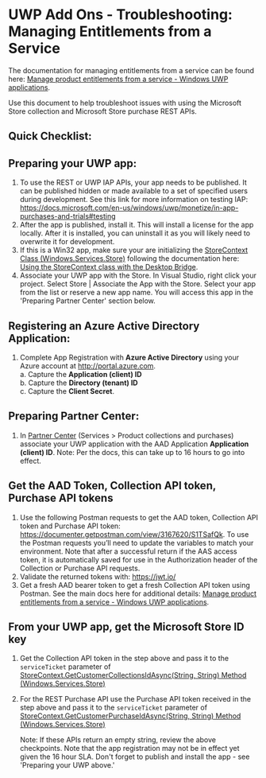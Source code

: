 # UWP Add Ons - Troubleshooting: Managing Entitlements from a Service

The documentation for managing entitlements from a service can be found here: [Manage product entitlements from a service - Windows UWP applications](https://docs.microsoft.com/en-us/windows/uwp/monetize/view-and-grant-products-from-a-service).

Use this document to help troubleshoot issues with using the Microsoft Store collection and Microsoft Store purchase REST APIs.

## Quick Checklist:  
## Preparing your UWP app: 
1. To use the REST or UWP IAP APIs, your app needs to be published. It can be published hidden or made available to a set of specified users during development. See this link for more information on testing IAP: https://docs.microsoft.com/en-us/windows/uwp/monetize/in-app-purchases-and-trials#testing
2. After the app is published, install it. This will install a license for the app locally. After it is installed, you can uninstall it as you will likely need to overwrite it for development.
3. If this is a Win32 app, make sure your are initializing the [StoreContext Class (Windows.Services.Store)](https://docs.microsoft.com/en-us/uwp/api/windows.services.store.storecontext) following the documentation here: [Using the StoreContext class with the Desktop Bridge](https://docs.microsoft.com/en-us/windows/uwp/monetize/in-app-purchases-and-trials#using-the-storecontext-class-with-the-desktop-bridge).  
4. Associate your UWP app with the Store. In Visual Studio, right click your project. Select Store | Associate the App with the Store. Select your app from the list or reserve a new app name. You will access this app in the 'Preparing Partner Center' section below.


## Registering an Azure Active Directory Application:  
1.  Complete App Registration with **Azure Active Directory** using your Azure account at http://portal.azure.com.  
    a. Capture the **Application (client) ID**  
    b. Capture the **Directory (tenant) ID**  
    c. Capture the **Client Secret**.

## Preparing Partner Center:
1. In [Partner Center](https://dev.windows.com) (Services > Product collections and purchases) associate your UWP application with the AAD Application **Application (client) ID**.  Note: Per the docs, this can take up to 16 hours to go into effect.

## Get the AAD Token, Collection API token, Purchase API tokens

1. Use the following Postman requests to get the AAD token, Collection API token and Purchase API token: https://documenter.getpostman.com/view/3167620/S1TSafQk.  To use the Postman requests you’ll need to update the variables to match your environment. Note that after a successful return if the AAS access token, it is automatically saved for use in the Authorization header of the Collection or Purchase API requests. 
4. Validate the returned tokens with: https://jwt.io/  
5. Get a fresh AAD bearer token to get a fresh Collection API token using Postman. See the main docs here for additional details: [Manage product entitlements from a service - Windows UWP applications](https://docs.microsoft.com/en-us/windows/uwp/monetize/view-and-grant-products-from-a-service).


## From your UWP app, get the Microsoft Store ID key

1. Get the Collection API token in the step above and pass it to the ```serviceTicket``` parameter of [StoreContext.GetCustomerCollectionsIdAsync(String, String) Method (Windows.Services.Store)](https://docs.microsoft.com/en-us/uwp/api/windows.services.store.storecontext.getcustomercollectionsidasync)      
2. For the REST Purchase API use the Purchase API token received in the step above and pass it to the ```serviceTicket``` parameter of [StoreContext.GetCustomerPurchaseIdAsync(String, String) Method (Windows.Services.Store)](https://docs.microsoft.com/en-us/uwp/api/windows.services.store.storecontext.GetCustomerPurchaseIdAsync)  

    Note: If these APIs return an empty string, review the above checkpoints. Note that the app registration may not be in effect yet given the 16 hour SLA. Don't forget to publish and install the app - see 'Preparing your UWP above.'



  